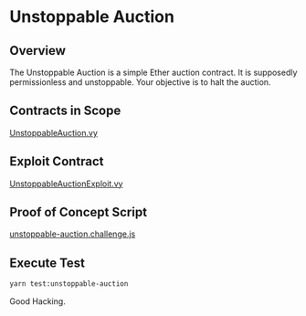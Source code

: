 # Unstoppable Auction

## Overview

The Unstoppable Auction is a simple Ether auction contract.
It is supposedly permissionless and unstoppable.
Your objective is to halt the auction.

## Contracts in Scope

[UnstoppableAuction.vy](../contracts/unstoppable-auction/UnstoppableAuction.vy)

## Exploit Contract

[UnstoppableAuctionExploit.vy](../contracts/exploits/UnstoppableAuctionExploit.vy)

## Proof of Concept Script

[unstoppable-auction.challenge.js](../test/unstoppable-auction.challenge.js)

## Execute Test

```bash
yarn test:unstoppable-auction
```

Good Hacking.
